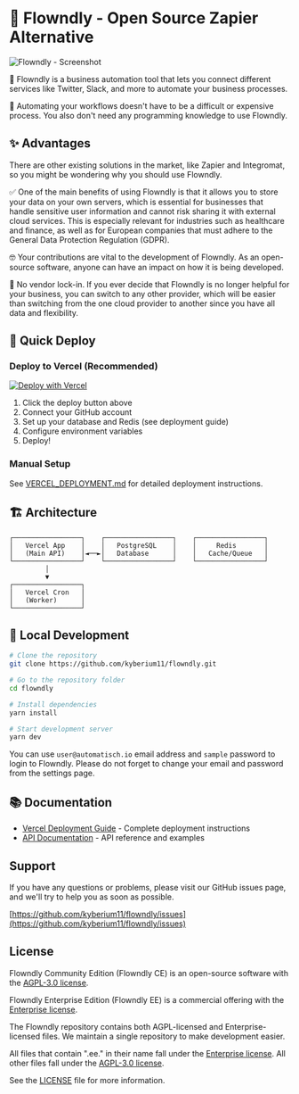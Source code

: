 # 🚀 Flowndly - Open Source Zapier Alternative

![Flowndly - Screenshot](https://user-images.githubusercontent.com/2501931/191562539-e42f6c34-03c7-4dc4-bcf9-7f9473a9c64f.png)

🧐 Flowndly is a business automation tool that lets you connect different services like Twitter, Slack, and more to automate your business processes.

💸 Automating your workflows doesn't have to be a difficult or expensive process. You also don't need any programming knowledge to use Flowndly.

## ✨ Advantages

There are other existing solutions in the market, like Zapier and Integromat, so you might be wondering why you should use Flowndly.

✅ One of the main benefits of using Flowndly is that it allows you to store your data on your own servers, which is essential for businesses that handle sensitive user information and cannot risk sharing it with external cloud services. This is especially relevant for industries such as healthcare and finance, as well as for European companies that must adhere to the General Data Protection Regulation (GDPR).

🤓 Your contributions are vital to the development of Flowndly. As an open-source software, anyone can have an impact on how it is being developed.

💙 No vendor lock-in. If you ever decide that Flowndly is no longer helpful for your business, you can switch to any other provider, which will be easier than switching from the one cloud provider to another since you have all data and flexibility.

## 🚀 Quick Deploy

### Deploy to Vercel (Recommended)

[![Deploy with Vercel](https://vercel.com/button)](https://vercel.com/new/clone?repository-url=https://github.com/kyberium11/flowndly)

1. Click the deploy button above
2. Connect your GitHub account
3. Set up your database and Redis (see deployment guide)
4. Configure environment variables
5. Deploy!

### Manual Setup

See [VERCEL_DEPLOYMENT.md](./VERCEL_DEPLOYMENT.md) for detailed deployment instructions.

## 🏗️ Architecture

```
┌─────────────────┐    ┌─────────────────┐    ┌─────────────────┐
│   Vercel App    │    │   PostgreSQL    │    │     Redis       │
│   (Main API)    │◄──►│   Database      │    │   Cache/Queue   │
└─────────────────┘    └─────────────────┘    └─────────────────┘
         │
         ▼
┌─────────────────┐
│   Vercel Cron   │
│   (Worker)      │
└─────────────────┘
```

## 🔧 Local Development

```bash
# Clone the repository
git clone https://github.com/kyberium11/flowndly.git

# Go to the repository folder
cd flowndly

# Install dependencies
yarn install

# Start development server
yarn dev
```

You can use `user@automatisch.io` email address and `sample` password to login to Flowndly. Please do not forget to change your email and password from the settings page.

## 📚 Documentation

- [Vercel Deployment Guide](./VERCEL_DEPLOYMENT.md) - Complete deployment instructions
- [API Documentation](./packages/docs/) - API reference and examples

## Support

If you have any questions or problems, please visit our GitHub issues page, and we'll try to help you as soon as possible.

[https://github.com/kyberium11/flowndly/issues](https://github.com/kyberium11/flowndly/issues)

## License

Flowndly Community Edition (Flowndly CE) is an open-source software with the [AGPL-3.0 license](LICENSE.agpl).

Flowndly Enterprise Edition (Flowndly EE) is a commercial offering with the [Enterprise license](LICENSE.enterprise).

The Flowndly repository contains both AGPL-licensed and Enterprise-licensed files. We maintain a single repository to make development easier.

All files that contain ".ee." in their name fall under the [Enterprise license](LICENSE.enterprise). All other files fall under the [AGPL-3.0 license](LICENSE.agpl).

See the [LICENSE](LICENSE) file for more information.
